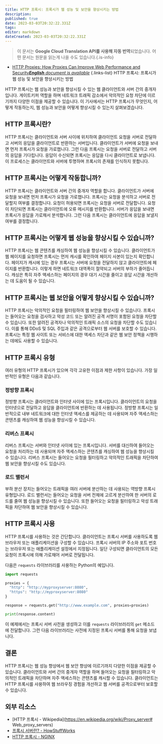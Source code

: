 ```yaml
---
title: HTTP 프록시: 프록시가 웹 성능 및 보안을 향상시키는 방법
description: 
published: true
date: 2023-03-03T20:32:22.331Z
tags: 
editor: markdown
dateCreated: 2023-03-03T20:32:22.331Z
---
```


> 이 문서는 **Google Cloud Translation API를 사용해 자동 번역**되었습니다.
어떤 문서는 원문을 읽는게 나을 수도 있습니다.{.is-info}



- [HTTP Proxies: How Proxies Can Improve Web Performance and Security***English** document is available*](/en/Knowledge-base/Network/http-proxies-how-proxies-can-improve-web-performance-and-security)
{.links-list}
HTTP 프록시: 프록시가 웹 성능 및 보안을 향상시키는 방법

HTTP 프록시는 웹 성능과 보안을 향상시킬 수 있는 웹 클라이언트와 서버 간의 중개자입니다. 게이트키퍼 역할을 하며 네트워크 트래픽 감소에서 악의적인 요청 차단에 이르기까지 다양한 이점을 제공할 수 있습니다. 이 기사에서는 HTTP 프록시가 무엇인지, 어떻게 작동하는지, 웹 성능과 보안을 어떻게 향상시킬 수 있는지 살펴보겠습니다.

## HTTP 프록시란?

HTTP 프록시는 클라이언트와 서버 사이에 위치하여 클라이언트 요청을 서버로 전달하고 서버의 응답을 클라이언트로 반환하는 서버입니다. 클라이언트가 서버에 요청을 보내면 먼저 프록시가 요청을 가로챕니다. 그런 다음 프록시는 요청을 서버로 전달하고 서버의 응답을 기다립니다. 응답이 수신되면 프록시는 응답을 다시 클라이언트로 보냅니다. 이 프로세스는 클라이언트와 서버에 투명하며 프록시의 존재를 인식하지 못합니다.

## HTTP 프록시는 어떻게 작동합니까?

HTTP 프록시는 클라이언트와 서버 간의 중개자 역할을 합니다. 클라이언트가 서버에 요청을 보내면 먼저 프록시가 요청을 가로챕니다. 프록시는 요청을 분석하고 서버로 전달할지 여부를 결정합니다. 요청이 허용되면 프록시는 요청을 서버로 전달합니다. 요청이 차단되면 프록시는 클라이언트에 오류 메시지를 반환합니다. 서버가 응답을 보내면 프록시가 응답을 가로채서 분석합니다. 그런 다음 프록시는 클라이언트에 응답을 보낼지 여부를 결정합니다.

## HTTP 프록시는 어떻게 웹 성능을 향상시킬 수 있습니까?

HTTP 프록시는 웹 콘텐츠를 캐싱하여 웹 성능을 향상시킬 수 있습니다. 클라이언트가 웹 페이지를 요청하면 프록시는 먼저 캐시를 확인하여 페이지 사본이 있는지 확인합니다. 페이지가 캐시에 있는 경우 프록시는 서버에 요청을 전달하지 않고 클라이언트에 페이지를 반환합니다. 이렇게 하면 네트워크 대역폭이 절약되고 서버의 부하가 줄어듭니다. 캐싱은 특히 자주 액세스하는 페이지의 경우 대기 시간을 줄이고 응답 시간을 개선하는 데 도움이 될 수 있습니다.

## HTTP 프록시는 웹 보안을 어떻게 향상시킬 수 있습니까?

HTTP 프록시는 악의적인 요청을 필터링하여 웹 보안을 향상시킬 수 있습니다. 프록시는 들어오는 요청을 검사하고 악성 코드 또는 알려진 공격 서명이 포함된 요청을 차단할 수 있습니다. 또한 알려진 공격자나 악의적인 트래픽 소스의 요청을 차단할 수도 있습니다. 이를 통해 DDoS 및 SQL 주입과 같은 공격으로부터 웹 서버를 보호할 수 있습니다. 프록시는 특정 웹 사이트 또는 서비스에 대한 액세스 차단과 같은 웹 보안 정책을 시행하는 데에도 사용할 수 있습니다.

## HTTP 프록시 유형

여러 유형의 HTTP 프록시가 있으며 각각 고유한 이점과 제한 사항이 있습니다. 가장 일반적인 유형은 다음과 같습니다.

### 정방향 프록시

정방향 프록시는 클라이언트와 인터넷 사이에 있는 프록시입니다. 클라이언트의 요청을 인터넷으로 전달하고 응답을 클라이언트에 반환하는 데 사용됩니다. 정방향 프록시는 일반적으로 내부 네트워크에 대한 인터넷 액세스를 제공하는 데 사용되며 자주 액세스하는 콘텐츠를 캐싱하여 웹 성능을 향상시킬 수 있습니다.

### 리버스 프록시

리버스 프록시는 서버와 인터넷 사이에 있는 프록시입니다. 서버를 대신하여 들어오는 요청을 처리하는 데 사용되며 자주 액세스하는 콘텐츠를 캐싱하여 웹 성능을 향상시킬 수 있습니다. 리버스 프록시는 들어오는 요청을 필터링하고 악의적인 트래픽을 차단하여 웹 보안을 향상시킬 수도 있습니다.

### 로드 밸런서

부하 분산 장치는 들어오는 트래픽을 여러 서버에 분산하는 데 사용되는 역방향 프록시 유형입니다. 로드 밸런서는 들어오는 요청을 서버 전체에 고르게 분산하여 한 서버의 로드를 줄여 웹 성능을 향상시킬 수 있습니다. 또한 들어오는 요청을 필터링하고 악성 트래픽을 차단하여 웹 보안을 향상시킬 수 있습니다.

## HTTP 프록시 사용

HTTP 프록시를 사용하는 것은 간단합니다. 클라이언트는 프록시 서버를 사용하도록 웹 브라우저 또는 애플리케이션을 구성할 수 있습니다. 프록시 서버의 IP 주소와 포트 번호는 브라우저 또는 애플리케이션 설정에서 지정됩니다. 일단 구성되면 클라이언트의 모든 요청이 프록시에 의해 가로채어 서버로 전달됩니다.

다음은 `requests` 라이브러리를 사용하는 Python의 예입니다.

```python
import requests

proxies = {
  "http": "http://myproxyserver:8080",
  "https": "http://myproxyserver:8080"
}

response = requests.get("http://www.example.com", proxies=proxies)

print(response.content)
```

이 예제에서는 프록시 서버 사전을 생성하고 이를 `requests` 라이브러리의 `get` 메소드에 전달합니다. 그런 다음 라이브러리는 사전에 지정된 프록시 서버를 통해 요청을 보냅니다.

## 결론

HTTP 프록시는 웹 성능 향상에서 웹 보안 향상에 이르기까지 다양한 이점을 제공할 수 있습니다. 클라이언트와 서버 간의 중개자 역할을 하며 들어오는 요청을 필터링하고 악의적인 트래픽을 차단하며 자주 액세스하는 콘텐츠를 캐시할 수 있습니다. 클라이언트는 HTTP 프록시를 사용하여 웹 브라우징 경험을 개선하고 웹 서버를 공격으로부터 보호할 수 있습니다.

## 외부 리소스

- [HTTP 프록시 - Wikipedia](https://en.wikipedia.org/wiki/Proxy_server# Web_proxy_servers)
- [프록시 서버란? - HowStuffWorks](https://computer.howstuffworks.com/firewall.htm)
- [HTTP 프록시 - NGINX](https://www.nginx.com/resources/glossary/http-proxy/)